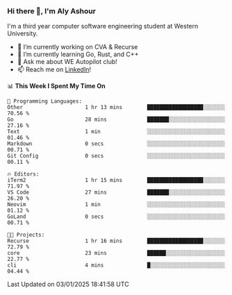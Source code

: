 ### Hi there 👋, I'm Aly Ashour
I'm a third year computer software engineering student at Western University.

- 🔭 I’m currently working on CVA & Recurse
- 🌱 I’m currently learning Go, Rust, and C++
- 💬 Ask me about WE Autopilot club!
- 📫 Reach me on [LinkedIn](https://www.linkedin.com/in/alymashour/)!
  
<!--START_SECTION:waka-->
📊 **This Week I Spent My Time On** 

```text
💬 Programming Languages: 
Other                    1 hr 13 mins        ██████████████████░░░░░░░   70.56 % 
Go                       28 mins             ███████░░░░░░░░░░░░░░░░░░   27.16 % 
Text                     1 min               ░░░░░░░░░░░░░░░░░░░░░░░░░   01.46 % 
Markdown                 0 secs              ░░░░░░░░░░░░░░░░░░░░░░░░░   00.71 % 
Git Config               0 secs              ░░░░░░░░░░░░░░░░░░░░░░░░░   00.11 % 

🔥 Editors: 
iTerm2                   1 hr 15 mins        ██████████████████░░░░░░░   71.97 % 
VS Code                  27 mins             ███████░░░░░░░░░░░░░░░░░░   26.20 % 
Neovim                   1 min               ░░░░░░░░░░░░░░░░░░░░░░░░░   01.12 % 
GoLand                   0 secs              ░░░░░░░░░░░░░░░░░░░░░░░░░   00.71 % 

🐱‍💻 Projects: 
Recurse                  1 hr 16 mins        ██████████████████░░░░░░░   72.79 % 
core                     23 mins             ██████░░░░░░░░░░░░░░░░░░░   22.77 % 
cli                      4 mins              █░░░░░░░░░░░░░░░░░░░░░░░░   04.44 % 
```


 Last Updated on 03/01/2025 18:41:58 UTC
<!--END_SECTION:waka-->
